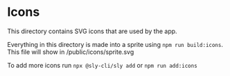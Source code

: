 # Icons

This directory contains SVG icons that are used by the app.

Everything in this directory is made into a sprite using `npm run build:icons`. This file
will show in /public/icons/sprite.svg

To add more icons run `npx @sly-cli/sly add` or `npm run add:icons`
